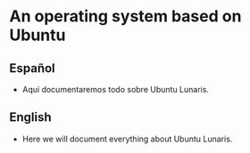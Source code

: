 # An operating system based on Ubuntu

## Español
- Aquí documentaremos todo sobre Ubuntu Lunaris.

## English
- Here we will document everything about Ubuntu Lunaris.
